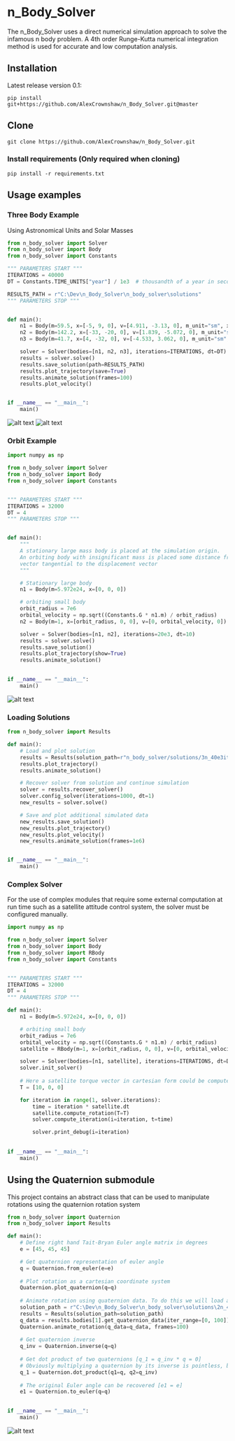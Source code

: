 # n_Body_Solver
The n_Body_Solver uses a direct numerical simulation approach to solve the infamous n body problem. 
A 4th order Runge-Kutta numerical integration method is used for accurate and low computation analysis. 
## Installation
Latest release version 0.1:
```commandline
pip install git+https://github.com/AlexCrownshaw/n_Body_Solver.git@master
```
## Clone
```commandLine
git clone https://github.com/AlexCrownshaw/n_Body_Solver.git
```
### Install requirements (Only required when cloning)
```commandline
pip install -r requirements.txt
```
## Usage examples

### Three Body Example
Using Astronomical Units and Solar Masses
```python
from n_body_solver import Solver
from n_body_solver import Body
from n_body_solver import Constants

""" PARAMETERS START """
ITERATIONS = 40000
DT = Constants.TIME_UNITS["year"] / 1e3  # thousandth of a year in seconds

RESULTS_PATH = r"C:\Dev\n_Body_Solver\n_body_solver\solutions"
""" PARAMETERS STOP """


def main():
    n1 = Body(m=59.5, x=[-5, 9, 0], v=[4.911, -3.13, 0], m_unit="sm", x_unit="au", v_unit="kmps")
    n2 = Body(m=142.2, x=[-33, -20, 0], v=[1.839, -5.072, 0], m_unit="sm", x_unit="au", v_unit="kmps")
    n3 = Body(m=41.7, x=[4, -32, 0], v=[-4.533, 3.062, 0], m_unit="sm", x_unit="au", v_unit="kmps")

    solver = Solver(bodies=[n1, n2, n3], iterations=ITERATIONS, dt=DT)
    results = solver.solve()
    results.save_solution(path=RESULTS_PATH)
    results.plot_trajectory(save=True)
    results.animate_solution(frames=100)
    results.plot_velocity()


if __name__ == "__main__":
    main()
```

![alt text](https://github.com/AlexCrownshaw/n_Body_Solver/blob/master/n_body_solver/solutions/3n_40e3iter_1261568460et_30-09-23_14-55-05/Plots/Solution_Animation_3n.gif "Three body Solution")
![alt text](https://github.com/AlexCrownshaw/n_Body_Solver/blob/master/n_body_solver/solutions/3n_40e3iter_1261568460et_30-09-23_14-55-05/Plots/Velocity_Mag_3n_[0,40000]iter_rng.png "Three body Velocity")

### Orbit Example

```python
import numpy as np

from n_body_solver import Solver
from n_body_solver import Body
from n_body_solver import Constants


""" PARAMETERS START """
ITERATIONS = 32000
DT = 4
""" PARAMETERS STOP """


def main():
    """
    A stationary large mass body is placed at the simulation origin.
    An orbiting body with insignificant mass is placed some distance from the origin with a velocity
    vector tangential to the displacement vector
    """

    # Stationary large body
    n1 = Body(m=5.972e24, x=[0, 0, 0])

    # orbiting small body
    orbit_radius = 7e6
    orbital_velocity = np.sqrt((Constants.G * n1.m) / orbit_radius)
    n2 = Body(m=1, x=[orbit_radius, 0, 0], v=[0, orbital_velocity, 0])

    solver = Solver(bodies=[n1, n2], iterations=20e3, dt=10)
    results = solver.solve()
    results.save_solution()
    results.plot_trajectory(show=True)
    results.animate_solution()

    
if __name__ == "__main__":
    main()
```

![alt text](https://github.com/AlexCrownshaw/n_Body_Solver/blob/master/n_body_solver/solutions/2n_20e3iter_199990et_24-09-23_14-42-17/Plots/Solution_Animation_2n.gif "TOrbit Solution")

### Loading Solutions

```python
from n_body_solver import Results

def main():
    # Load and plot solution
    results = Results(solution_path=r"n_body_solver/solutions/3n_40e3iter_2523136920et_15-09-23_17-39-54")
    results.plot_trajectory()
    results.animate_solution()

    # Recover solver from solution and continue simulation
    solver = results.recover_solver()
    solver.config_solver(iterations=1000, dt=1)
    new_results = solver.solve()

    # Save and plot additional simulated data
    new_results.save_solution()
    new_results.plot_trajectory()
    new_results.plot_velocity()
    new_results.animate_solution(frames=1e6)


if __name__ == "__main__":
    main()
```

### Complex Solver
For the use of complex modules that require some external computation at run time such as a satellite attitude control system, the solver must be configured manually.
```python
import numpy as np

from n_body_solver import Solver
from n_body_solver import Body
from n_body_solver import RBody
from n_body_solver import Constants


""" PARAMETERS START """
ITERATIONS = 32000
DT = 4
""" PARAMETERS STOP """

def main():
    n1 = Body(m=5.972e24, x=[0, 0, 0])

    # orbiting small body
    orbit_radius = 7e6
    orbital_velocity = np.sqrt((Constants.G * n1.m) / orbit_radius)
    satellite = RBody(m=1, x=[orbit_radius, 0, 0], v=[0, orbital_velocity, 0], i=[0.1, 0.1, 0.1])

    solver = Solver(bodies=[n1, satellite], iterations=ITERATIONS, dt=DT)
    solver.init_solver()
    
    # Here a satellite torque vector in cartesian form could be computed by a simulated control system
    T = [10, 0, 0]

    for iteration in range(1, solver.iterations):
        time = iteration * satellite.dt
        satellite.compute_rotation(T=T)
        solver.compute_iteration(i=iteration, t=time)

        solver.print_debug(i=iteration)
        
        
if __name__ == "__main__":
    main()

```

## Using the Quaternion submodule
This project contains an abstract class that can be used to manipulate rotations using the quaternion rotation system
```python
from n_body_solver import Quaternion
from n_body_solver import Results

def main():
    # Define right hand Tait-Bryan Euler angle matrix in degrees
    e = [45, 45, 45]

    # Get quaternion representation of euler angle
    q = Quaternion.from_euler(e=e)
    
    # Plot rotation as a cartesian coordinate system
    Quaternion.plot_quaternion(q=q)
    
    # Animate rotation using quaternion data. To do this we will load an n_body_solver solution.
    solution_path = r"C:\Dev\n_Body_Solver\n_body_solver\solutions\2n_4e3iter_126128460et_11-10-23_20-39-29"
    results = Results(solution_path=solution_path)
    q_data = results.bodies[1].get_quaternion_data(iter_range=[0, 100])
    Quaternion.animate_rotation(q_data=q_data, frames=100)
    
    # Get quaternion inverse
    q_inv = Quaternion.inverse(q=q)
    
    # Get dot product of two quaternions [q_1 = q_inv * q = 0]
    # Obviously multiplying a quaternion by its inverse is pointless, but it shows a dot_product usage example
    q_1 = Quaternion.dot_product(q1=q, q2=q_inv)
    
    # The original Euler angle can be recovered [e1 = e]
    e1 = Quaternion.to_euler(q=q)

    
if __name__ == "__main__":
    main()
```

![alt text](https://github.com/AlexCrownshaw/n_Body_Solver/blob/master/n_body_solver/solutions\2n_4e3iter_126128460et_11-10-23_20-39-29\Plots\Solution_Animation_2n.gif " rotation_animation")
